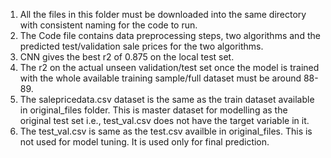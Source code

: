 1) All the files in this folder must be downloaded into the same directory with consistent naming for the code to run.
2) The Code file contains data preprocessing steps, two algorithms and the predicted test/validation sale prices for the two algorithms.
3) CNN gives the best r2 of 0.875 on the local test set.
4) The r2 on the actual unseen validation/test set once the model is trained with the whole available training sample/full dataset must be around 88-89.
5) The salepricedata.csv dataset is the same as the train dataset available in original_files folder. This is master dataset for modelling as the original test set i.e., test_val.csv does not have the target variable in it.
6) The test_val.csv is same as the test.csv availble in original_files. This is not used for model tuning. It is used only for final prediction.
